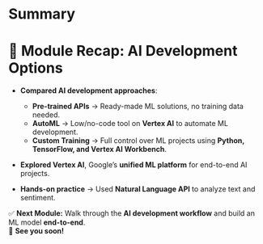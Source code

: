 # Summary

# 📌 **Module Recap: AI Development Options**  

- **Compared AI development approaches**:  
  - **Pre-trained APIs** → Ready-made ML solutions, no training data needed.  
  - **AutoML** → Low/no-code tool on **Vertex AI** to automate ML development.  
  - **Custom Training** → Full control over ML projects using **Python, TensorFlow, and Vertex AI Workbench**.  

- **Explored Vertex AI**, Google’s **unified ML platform** for end-to-end AI projects.  
- **Hands-on practice** → Used **Natural Language API** to analyze text and sentiment.  

✅ **Next Module:** Walk through the **AI development workflow** and build an ML model **end-to-end**.  
🚀 **See you soon!**  
